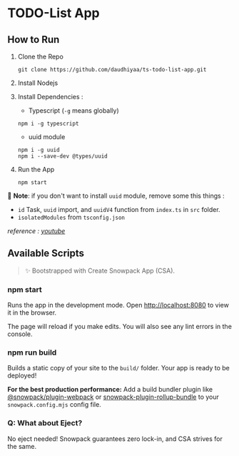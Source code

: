 # TODO-List App

## How to Run

1. Clone the Repo

   ```git
   git clone https://github.com/daudhiyaa/ts-todo-list-app.git
   ```

2. Install Nodejs

3. Install Dependencies :

   - Typescript (`-g` means globally)

   ```npm
   npm i -g typescript
   ```

   - uuid module

   ```npm
   npm i -g uuid
   npm i --save-dev @types/uuid
   ```

4. Run the App

   ```npm
   npm start
   ```

📝 **Note**: if you don't want to install `uuid` module, remove some this things :

- `id` Task, `uuid` import, and `uuidV4` function from `index.ts` in `src` folder.
- `isolatedModules` from `tsconfig.json`

_reference : [youtube](https://www.youtube.com/watch?v=jBmrduvKl5w)_

## Available Scripts

> ✨ Bootstrapped with Create Snowpack App (CSA).

### npm start

Runs the app in the development mode.
Open [http://localhost:8080](http://localhost:8080) to view it in the browser.

The page will reload if you make edits.
You will also see any lint errors in the console.

### npm run build

Builds a static copy of your site to the `build/` folder.
Your app is ready to be deployed!

**For the best production performance:** Add a build bundler plugin like [@snowpack/plugin-webpack](https://github.com/snowpackjs/snowpack/tree/main/plugins/plugin-webpack) or [snowpack-plugin-rollup-bundle](https://github.com/ParamagicDev/snowpack-plugin-rollup-bundle) to your `snowpack.config.mjs` config file.

### Q: What about Eject?

No eject needed! Snowpack guarantees zero lock-in, and CSA strives for the same.
